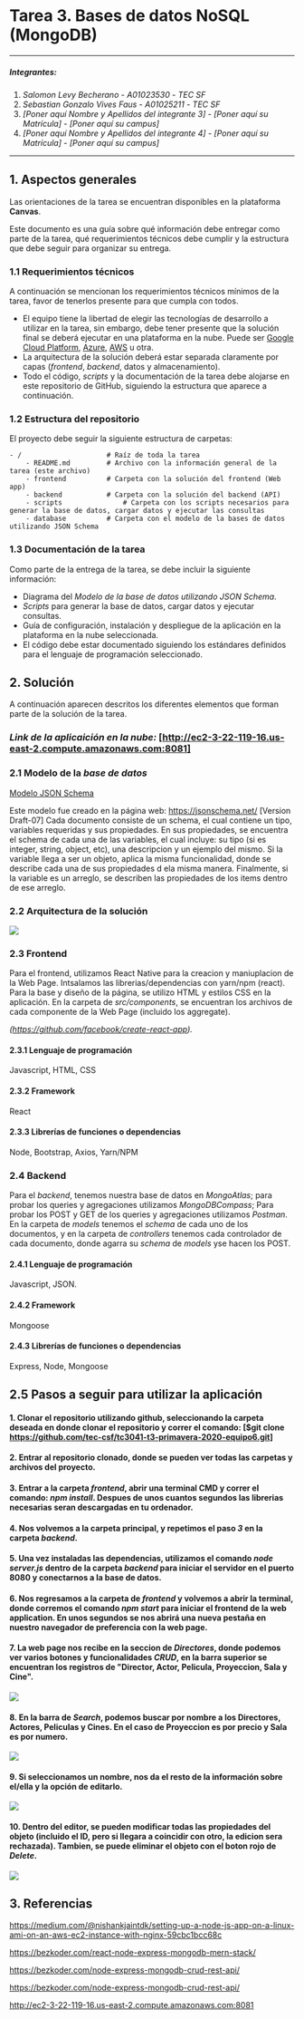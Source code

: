 # Tarea 3. Bases de datos NoSQL (MongoDB)

---

##### Integrantes:
1. *Salomon Levy Becherano* - *A01023530* - *TEC SF*
2. *Sebastian Gonzalo Vives Faus* - *A01025211* - *TEC SF*
3. *[Poner aquí Nombre y Apellidos del integrante 3]* - *[Poner aquí su Matrícula]* - *[Poner aquí su campus]*
4. *[Poner aquí Nombre y Apellidos del integrante 4]* - *[Poner aquí su Matrícula]* - *[Poner aquí su campus]*

---
## 1. Aspectos generales

Las orientaciones de la tarea se encuentran disponibles en la plataforma **Canvas**.

Este documento es una guía sobre qué información debe entregar como parte de la tarea, qué requerimientos técnicos debe cumplir y la estructura que debe seguir para organizar su entrega.


### 1.1 Requerimientos técnicos

A continuación se mencionan los requerimientos técnicos mínimos de la tarea, favor de tenerlos presente para que cumpla con todos.

* El equipo tiene la libertad de elegir las tecnologías de desarrollo a utilizar en la tarea, sin embargo, debe tener presente que la solución final se deberá ejecutar en una plataforma en la nube. Puede ser  [Google Cloud Platform](https://cloud.google.com/?hl=es), [Azure](https://azure.microsoft.com/en-us/), [AWS](https://aws.amazon.com/es/free/) u otra.
* La arquitectura de la solución deberá estar separada claramente por capas (*frontend*, *backend*, datos y almacenamiento).
* Todo el código, *scripts* y la documentación de la tarea debe alojarse en este repositorio de GitHub, siguiendo la estructura que aparece a continuación.

### 1.2 Estructura del repositorio

El proyecto debe seguir la siguiente estructura de carpetas:
```
- / 			        # Raíz de toda la tarea
    - README.md			# Archivo con la información general de la tarea (este archivo)
    - frontend			# Carpeta con la solución del frontend (Web app)
    - backend			# Carpeta con la solución del backend (API)
    - scripts		        # Carpeta con los scripts necesarios para generar la base de datos, cargar datos y ejecutar las consultas
    - database			# Carpeta con el modelo de la bases de datos utilizando JSON Schema

```

### 1.3 Documentación de la tarea

Como parte de la entrega de la tarea, se debe incluir la siguiente información:

* Diagrama del *Modelo de la base de datos utilizando JSON Schema*.
* *Scripts* para generar la base de datos, cargar datos y ejecutar consultas.
* Guía de configuración, instalación y despliegue de la aplicación en la plataforma en la nube  seleccionada.
* El código debe estar documentado siguiendo los estándares definidos para el lenguaje de programación seleccionado.

## 2. Solución

A continuación aparecen descritos los diferentes elementos que forman parte de la solución de la tarea.
### *Link de la aplicaición en la nube:* [http://ec2-3-22-119-16.us-east-2.compute.amazonaws.com:8081]

### 2.1 Modelo de la *base de datos* 

[Modelo JSON Schema](database/DatabaseJsonScheme.json)

Este modelo fue creado en la página web: https://jsonschema.net/ [Version Draft-07]
Cada documento consiste de un schema, el cual contiene un tipo, variables requeridas y sus propiedades. En sus propiedades, se encuentra el schema de cada una de las variables, el cual incluye: su tipo (si es integer, string, object, etc), una descripcion y un ejemplo del mismo. Si la variable llega a ser un objeto, aplica la misma funcionalidad, donde se describe cada una de sus propiedades d ela misma manera. Finalmente, si la variable es un arreglo, se describen las propiedades de los items dentro de ese arreglo.

### 2.2 Arquitectura de la solución

![](database/Diagrama.png)

### 2.3 Frontend

Para el frontend, utilizamos React Native para la creacion y maniuplacion de la Web Page. Intsalamos las librerias/dependencias con yarn/npm (react). Para la base y diseño de la página, se utilizo HTML y estilos CSS en la aplicación. En la carpeta de *src/components*, se encuentran los archivos de cada componente de la Web Page (incluido los aggregate).

*(https://github.com/facebook/create-react-app).*

#### 2.3.1 Lenguaje de programación
Javascript, HTML, CSS
#### 2.3.2 Framework
React
#### 2.3.3 Librerías de funciones o dependencias
Node, Bootstrap, Axios, Yarn/NPM

### 2.4 Backend

Para el *backend*, tenemos nuestra base de datos en *MongoAtlas*; para probar los queries y agregaciones utilizamos *MongoDBCompass*; Para probar los POST y GET de los queries y agregaciones utilizamos *Postman*. En la carpeta de *models* tenemos el *schema* de cada uno de los documentos, y en la carpeta de *controllers* tenemos cada controlador de cada documento, donde agarra su *schema* de *models* yse hacen los POST.

#### 2.4.1 Lenguaje de programación
Javascript, JSON.
#### 2.4.2 Framework
Mongoose
#### 2.4.3 Librerías de funciones o dependencias
Express, Node, Mongoose

## 2.5 Pasos a seguir para utilizar la aplicación

#### 1. Clonar el repositorio utilizando github, seleccionando la carpeta deseada en donde clonar el repositorio y correr el comando: [$git clone https://github.com/tec-csf/tc3041-t3-primavera-2020-equipo6.git]
#### 2. Entrar al repositorio clonado, donde se pueden ver todas las carpetas y archivos del proyecto.
#### 3. Entrar a la carpeta *frontend*, abrir una terminal CMD y correr el comando: *npm install*. Despues de unos cuantos segundos las librerias necesarias seran descargadas en tu ordenador.
#### 4. Nos volvemos a la carpeta principal, y repetimos el paso *3* en la carpeta *backend*.
#### 5. Una vez instaladas las dependencias, utilizamos el comando *node server.js* dentro de la carpeta *backend* para iniciar el servidor en el puerto 8080 y conectarnos a la base de datos.
#### 6. Nos regresamos a la carpeta de *frontend* y volvemos a abrir la terminal, donde corremos el comando *npm start* para iniciar el frontend de la web application. En unos segundos se nos abrirá una nueva pestaña en nuestro navegador de preferencia con la web page.
#### 7. La web page nos recibe en la seccion de *Directores*, donde podemos ver varios botones y funcionalidades *CRUD*, en la barra superior se encuentran los registros de "Director, Actor, Pelicula, Proyeccion, Sala y Cine".
![](database/page1.png)
#### 8. En la barra de *Search*, podemos buscar por nombre a los Directores, Actores, Peliculas y Cines. En el caso de Proyeccion es por precio y Sala es por numero.
![](database/pagesearch.png)
#### 9. Si seleccionamos un nombre, nos da el resto de la información sobre el/ella y la opción de editarlo.
![](database/pageselect.png)
#### 10. Dentro del editor, se pueden modificar todas las propiedades del objeto (incluido el ID, pero si llegara a coincidir con otro, la edicion sera rechazada). Tambien, se puede eliminar el objeto con el boton rojo de *Delete*.
![](database/pageedit.png)

## 3. Referencias

https://medium.com/@nishankjaintdk/setting-up-a-node-js-app-on-a-linux-ami-on-an-aws-ec2-instance-with-nginx-59cbc1bcc68c

https://bezkoder.com/react-node-express-mongodb-mern-stack/

https://bezkoder.com/node-express-mongodb-crud-rest-api/

https://bezkoder.com/node-express-mongodb-crud-rest-api/

http://ec2-3-22-119-16.us-east-2.compute.amazonaws.com:8081
